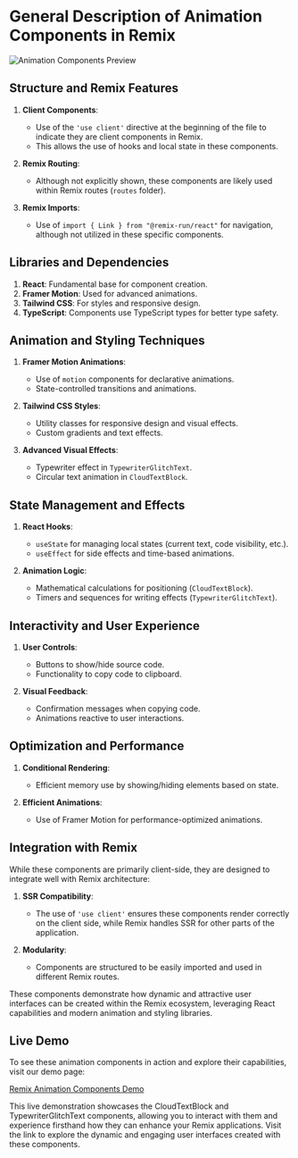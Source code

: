 # General Description of Animation Components in Remix

![Animation Components Preview](https://lweb.ch/imagen.png)

## Structure and Remix Features

1. **Client Components**: 
   - Use of the `'use client'` directive at the beginning of the file to indicate they are client components in Remix.
   - This allows the use of hooks and local state in these components.

2. **Remix Routing**: 
   - Although not explicitly shown, these components are likely used within Remix routes (`routes` folder).

3. **Remix Imports**:
   - Use of `import { Link } from "@remix-run/react"` for navigation, although not utilized in these specific components.

## Libraries and Dependencies

1. **React**: Fundamental base for component creation.
2. **Framer Motion**: Used for advanced animations.
3. **Tailwind CSS**: For styles and responsive design.
4. **TypeScript**: Components use TypeScript types for better type safety.

## Animation and Styling Techniques

1. **Framer Motion Animations**:
   - Use of `motion` components for declarative animations.
   - State-controlled transitions and animations.

2. **Tailwind CSS Styles**:
   - Utility classes for responsive design and visual effects.
   - Custom gradients and text effects.

3. **Advanced Visual Effects**:
   - Typewriter effect in `TypewriterGlitchText`.
   - Circular text animation in `CloudTextBlock`.

## State Management and Effects

1. **React Hooks**:
   - `useState` for managing local states (current text, code visibility, etc.).
   - `useEffect` for side effects and time-based animations.

2. **Animation Logic**:
   - Mathematical calculations for positioning (`CloudTextBlock`).
   - Timers and sequences for writing effects (`TypewriterGlitchText`).

## Interactivity and User Experience

1. **User Controls**:
   - Buttons to show/hide source code.
   - Functionality to copy code to clipboard.

2. **Visual Feedback**:
   - Confirmation messages when copying code.
   - Animations reactive to user interactions.

## Optimization and Performance

1. **Conditional Rendering**:
   - Efficient memory use by showing/hiding elements based on state.

2. **Efficient Animations**:
   - Use of Framer Motion for performance-optimized animations.

## Integration with Remix

While these components are primarily client-side, they are designed to integrate well with Remix architecture:

1. **SSR Compatibility**: 
   - The use of `'use client'` ensures these components render correctly on the client side, while Remix handles SSR for other parts of the application.

2. **Modularity**: 
   - Components are structured to be easily imported and used in different Remix routes.

These components demonstrate how dynamic and attractive user interfaces can be created within the Remix ecosystem, leveraging React capabilities and modern animation and styling libraries.

## Live Demo

To see these animation components in action and explore their capabilities, visit our demo page:

[Remix Animation Components Demo](https://roberto.lweb.ch/remix)

This live demonstration showcases the CloudTextBlock and TypewriterGlitchText components, allowing you to interact with them and experience firsthand how they can enhance your Remix applications. Visit the link to explore the dynamic and engaging user interfaces created with these components.
